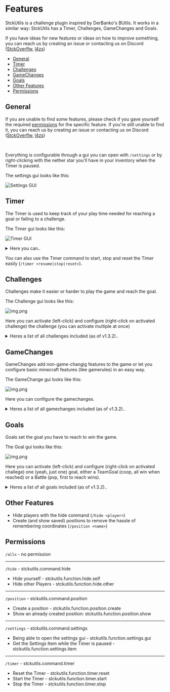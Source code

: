 # Features

StckUtils is a challenge plugin inspired by DerBanko's BUtils. It works in a similar way:
StckUtils has a Timer, Challenges, GameChanges and Goals.

If you have ideas for new features or ideas on how to improve something, you can reach us by creating an issue or
contacting us on Discord ([StckOverflw](https://discordapp.com/users/816989010836717599), [l4zs](https://discordapp.com/users/275995368733278218))

- [General](#general)
- [Timer](#timer)
- [Challenges](#challenges)
- [GameChanges](#gamechanges)
- [Goals](#goals)
- [Other Features](#other-features)
- [Permissions](#permissions)

## General

If you are unable to find some features, please check if you gave yourself the required [permissions](#permissions) for
the specific feature. If you're still unable to find it, you can reach us by creating an issue or contacting us on
Discord ([StckOverflw](https://discordapp.com/users/816989010836717599), [l4zs](https://discordapp.com/users/275995368733278218))

<br>

Everything is configurable through a gui you can open with
`/settings` or by right-clicking with the nether star you'll have in your inventory when the Timer is paused.

The settings gui looks like this:

![Settings GUI](img/features/settings-gui.png)

## Timer

The Timer is used to keep track of your play time needed for reaching a goal or failing to a challenge.

The Timer gui looks like this:

![Timer GUI](img/features/timer-gui.png)

<details>
    <summary>Here you can..</summary>
    <ul>
        <li>start and stop the Timer</li>
        <li>reset the Timer</li>
        <li>change the time</li>
        <li>set who should be able to join while the Timer is running</li>
        <li>change the Timer's color</li>
        <li>set the Direction the Timer should count in (forwards or backwards)</li>
    </ul>
</details>

You can also use the Timer command to start, stop and reset the Timer easily (`/timer <resume|stop|reset>`).

## Challenges

Challenges make it easier or harder to play the game and reach the goal.

The Challenge gui looks like this:

![img.png](img/features/challenge-gui.png)

Here you can activate (left-click) and configure (right-click on activated challenge) the challenge (you can activate
multiple at once)

<details>
    <summary>Heres a list of all challenges included (as of v1.3.2)..</summary>
    <ul>
       <li>AdvancementDamage</li>
       <li>BalanceLife</li>
       <li>BlockExplode</li>
       <li>ChunkFlattener</li>
       <li>DamageFreeze</li>
       <li>DamageSwap</li>
       <li>GamerChallenge</li>
       <li>IceWalker</li>
       <li>InventoryDamageClear</li>
       <li>InventorySwap</li>
       <li>InvisibleEntities</li>
       <li>JackHammer</li>
       <li>LevelBorder</li>
       <li>Medusa</li>
       <li>MobDuplicator</li>
       <li>MobMagnet</li>
       <li>NoBlockBreak</li>
       <li>NoBlockPlace</li>
       <li>NoCrafting</li>
       <li>NoDeath</li>
       <li>NoFallDamage</li>
       <li>NoSneak</li>
       <li>NoVillagerTrade</li>
       <li>NoXP</li>
       <li>RandomEffect</li>
       <li>RandomItem</li>
       <li>Randomizer</li>
       <li>SingleUse</li>
       <li>Snake</li>
    </ul>
</details>

## GameChanges

GameChanges add non-game-changig features to the game or let you configure basic minecraft features (like gamerules) in
an easy way.

The GameChange gui looks like this:

![img.png](img/features/gamechange-gui.png)

Here you can configure the gamechanges.

<details>
    <summary>Heres a list of all gamechanges included (as of v1.3.2)..</summary>
    <ul>
       <li>AllowPvP</li>
       <li>DamageMultiplier</li>
       <li>DeathCounter</li>
       <li>Difficulty</li>
       <li>KeepInventory</li>
       <li>MaxHealth</li>
       <li>SpawnWorld</li>
    </ul>
</details>

## Goals

Goals set the goal you have to reach to win the game.

The Goal gui looks like this:

![img.png](img/features/goal-gui.png)

Here you can activate (left-click) and configure (right-click on activated challege) one (yeah, just one) goal, either a
TeamGoal (coop, all win when reached) or a Battle (pvp, first to reach wins).

<details>
    <summary>Heres a list of all goals included (as of v1.3.2)..</summary>
    <ul>
       <li>AllAdvancements</li>
       <li>AllItems</li>
       <li>AllMobs</li>
       <li>BakeCake</li>
       <li>FindDiamond</li>
       <li>GoToNether</li>
       <li>KillEnderdragon</li>
       <li>Survive</li>
    </ul>
</details>

## Other Features

- Hide players with the hide command (`/hide <player>`)
- Create (and show saved) positions to remove the hassle of remembering coordinates (`/position <name>`)

## Permissions

`/allx` - no permission

---

`/hide` - stckutils.command.hide
- Hide yourself - stckutils.function.hide.self
- Hide other Players - stckutils.function.hide.other

---

`/position` - stckutils.command.position
- Create a position - stckutils.function.position.create
- Show an already created position: stckutils.function.position.show

---

`/settings` - stckutils.command.settings
- Being able to open the settings gui - stckutils.function.settings.gui
- Get the Settings Item while the Timer is paused - stckutils.function.settings.item

---

`/timer` - stckutils.command.timer
- Reset the Timer - stckutils.function.timer.reset
- Start the Timer - stckutils.function.timer.start
- Stop the Timer - stckutils.function.timer.stop
